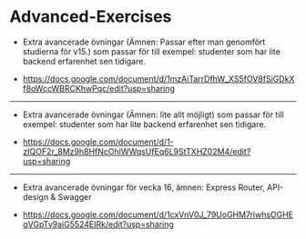 # Advanced-Exercises

* Extra avancerade övningar (Ämnen: Passar efter man genomfört studierna för v15.) som passar för till exempel: studenter som har lite backend erfarenhet sen tidigare.
- https://docs.google.com/document/d/1mzAiTarrDfhW_XS5fOV8fSiGDkXf8oWccWBRCKhwPqc/edit?usp=sharing

----------------------------

* Extra avancerade övningar (Ämnen: lite allt möjligt) som passar för till exempel: studenter som har lite backend erfarenhet sen tidigare.

- https://docs.google.com/document/d/1-zIQOF2r_8Mz9h8HfNcOhlWWqsUfEq6L9StTXHZ02M4/edit?usp=sharing

----------------------------
* Extra avancerade övningar för vecka 16, ämnen: Express Router, API-design & Swagger

- https://docs.google.com/document/d/1cxVnV0J_79UoGHM7riwhsOGHEqVGpTv9aiG5524EIRk/edit?usp=sharing
